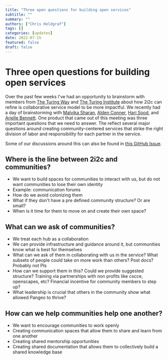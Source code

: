 ```yaml
---
title: "Three open questions for building open services"
subtitle: ""
summary: ""
authors: ["Chris Holdgraf"]
tags: []
categories: [updates]
date: 2022-07-15
featured: false
draft: false
---
```


# Three open questions for building open services

Over the past few weeks I've had an opportunity to brainstorm with members from [The Turing Way](https://the-turing-way.netlify.app/welcome) and [The Turing Institute](https://www.turing.ac.uk/) about how 2i2c can refine is collaborative service model to be more impactful.
We recently had a day of brainstorming with [Malvika Sharan](https://github.com/malvikasharan), [Alden Conner](https://github.com/aldenc), [Hari Sood](https://github.com/harisood), and [Arielle Bennett](https://github.com/Arielle-Bennett).
One product that came out of this meeting was three important questions that we need to answer.
The reflect several major questions around creating community-centered services that strike the right division of labor and responsibility for each partner in the service.

Some of our discussions around this can also be found in [this GitHub Issue](https://github.com/2i2c-org/team-compass/issues/446).

## Where is the line between 2i2c and communities?

- We want to build spaces for communities to interact with us, but do not want communities to lose their own identity
- Example: communication forums
- How do we avoid colonizing them
- What if they don't have a pre defined community structure? Or are small? 
- When is it time for them to move on and create their own space?

## What can we ask of communities?

- We treat each hub as a collaboration
- We can provide infrastructure and guidance around it, but communities know what is best for themselves
- What can we ask of them in collaborating with us in the service? What subsets of people could take on more work than others? Post docs? Probably not PIs
- How can we support them in this? Could we provide suggested structure? Training via partnerships with non profits like cscce, openscapes, etc? Financial incentive for community members to step up? 
- What leadership is crucial that others in the community show what allowed Pangeo to thrive?

## How can we help communities help one another?

- We want to encourage communities to work openly
- Creating communication spaces that allow them to share and learn from one another
- Creating shared mentorship opportunities
- Creating shared documentation that allows them to collectively build a shared knowledge base